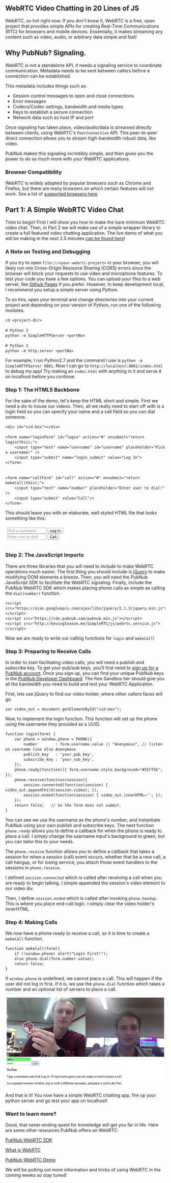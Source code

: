 ## WebRTC Video Chatting in 20 Lines of JS

WebRTC, so hot right now. If you don't know it, WebRTC is a free, open project that provides simple APIs for creating Real-Time Communications (RTC) for browsers and mobile devices. Essentially, it makes streaming any content such as video, audio, or arbitrary data simple and fast!

## Why PubNub? Signaling.

WebRTC is not a standalone API, it needs a signaling service to coordinate communication. Metadata needs to be sent between callers before a connection can be established. 

This metadata includes things such as:

- Session control messages to open and close connections
- Error messages
- Codecs/Codec settings, bandwidth and media types
- Keys to establish a secure connection
- Network data such as host IP and port

Once signaling has taken place, video/audio/data is streamed directly between clients, using WebRTC's `PeerConnection` API. This peer-to-peer direct connection allows you to stream high-bandwidth robust data, like video.

PubNub makes this signaling incredibly simple, and then gives you the power to do so much more with your WebRTC applications.

### Browser Compatibility

WebRTC is widely adopted by popular browsers such as Chrome and Firefox, but there are many browsers on which certain features will not work. See a list of [supported browsers here](http://iswebrtcreadyyet.com/).

## Part 1: A Simple WebRTC Video Chat

Time to begin! First I will show you how to make the bare minimum WebRTC video chat. Then, in Part 2 we will make use of a simple wrapper library to create a full featured video chatting application. The live demo of what you will be making in the next 2.5 minutes [can be found here](http://kevingleason.me/SimpleRTC/minivid.html)!

### A Note on Testing and Debugging

If you try to open `file://<your-webrtc-project>` in your browser, you will likely run into Cross-Origin Resource Sharing (CORS) errors since the browser will block your requests to use video and microphone features. To test your code you have a few options. You can upload your files to a web server, like [Github Pages](https://pages.github.com/) if you prefer. However, to keep development local, I recommend you setup a simple server using Python.

To so this, open your terminal and change directories into your current project and depending on your version of Python, run one of the following modules.

    cd <project-dir>

    # Python 2
    python -m SimpleHTTPServer <portNo>
    
    # Python 3
    python -m http.server <portNo>
    
For example, I run Python2.7 and the command I use is `python -m SimpleHTTPServer 8001`. Now I can go to `http://localhost:8001/index.html` to debug my app! Try making an `index.html` with anything in it and serve it on localhost before you continue.

### Step 1: The HTML5 Backbone

For the sake of the demo, let's keep the HTML short and simple. First we need a div to house our videos. Then, all we really need to start off with is a login field so you can specify your name and a call field so you can dial someone.

    <div id="vid-box"></div>

    <form name="loginForm" id="login" action="#" onsubmit="return login(this);">
        <input type="text" name="username" id="username" placeholder="Pick a username!" />
        <input type="submit" name="login_submit" value="Log In">
    </form>


    <form name="callForm" id="call" action="#" onsubmit="return makeCall(this);">
        <input type="text" name="number" placeholder="Enter user to dial!" />
        <input type="submit" value="Call"/>
    </form>
    
This should leave you with an elaborate, well styled HTML file that looks something like this:

<img src="img/minivid_html.png" alt="minivid_html">

### Step 2: The JavaScript Imports

There are three libraries that you will need to include to make WebRTC operations much easier. The first thing you should include is [jQuery](https://jquery.com/) to make modifying DOM elements a breeze. Then, you will need the PubNub JavaScript SDK to facilitate the WebRTC signaling. Finally, include the PubNub WebRTC SDK which makes placing phone calls as simple as calling the `dial(number)` function.

    <script src="https://ajax.googleapis.com/ajax/libs/jquery/2.1.3/jquery.min.js"></script>
    <script src="https://cdn.pubnub.com/pubnub.min.js"></script>
    <script src="http://kevingleason.me/SimpleRTC/js/webrtc.service.js"></script>

Now we are ready to write our calling functions for `login` and `makeCall`!

### Step 3: Preparing to Receive Calls

In order to start facilitating video calls, you will need a publish and subscribe key. To get your pub/sub keys, you’ll first need to [sign up for a PubNub account](http://www.pubnub.com/get-started/). Once you sign up, you can find your unique PubNub keys in the [PubNub Developer Dashboard](https://admin.pubnub.com). The free Sandbox tier should give you all the bandwidth you need to build and test your WebRTC Application.

First, lets use jQuery to find our video holder, where other callers faces will go.

    var video_out = document.getElementById("vid-box");

Now, to implement the login function. This function will set up the phone using the username they provided as a UUID.

```
function login(form) {
    var phone = window.phone = PHONE({
        number        : form.username.value || "Anonymous", // listen on username line else Anonymous
        publish_key   : 'your_pub_key',
        subscribe_key : 'your_sub_key',
    }); 
    phone.ready(function(){ form.username.style.background="#55ff5b"; });
    phone.receive(function(session){
        session.connected(function(session) { video_out.appendChild(session.video); });
        session.ended(function(session) { video_out.innerHTML=''; });
    });
    return false;   // So the form does not submit.
}
```

You can see we use the username as the phone's number, and instantiate PubNub using your own publish and subscribe keys. The next function `phone.ready` allows you to define a callback for when the phone is ready to place a call. I simply change the username input's background to green, but you can tailor this to your needs.

The `phone.receive` function allows you to define a callback that takes a session for when a session (call) event occurs, whether that be a new call, a call hangup, or for losing service, you attach those event handlers to the sessions in `phone.receive`. 

I defined `session.connected` which is called after receiving a call when you are ready to begin talking. I simple appended the session's video element to our video div. 

Then, I define `session.ended` which is called after invoking `phone.handup`. This is where you place end-call logic. I simply clear the video holder's innerHTML.

### Step 4: Making Calls

We now have a phone ready to receive a call, so it is time to create a `makeCall` function.

```
function makeCall(form){
    if (!window.phone) alert("Login First!");
    else phone.dial(form.number.value);
    return false;
}
```

If `window.phone` is undefined, we cannot place a call. This will happen if the user did not log in first. If it is, we use the `phone.dial` function which takes a number and an optional list of servers to place a call.

<img src="img/chat.png" alt="Chatting">

And that is it! You now have a simple WebRTC chatting app, fire up your python server and go test your app on localhost!

### Want to learn more?

Good, that never-ending quest for knowledge will get you far in life. Here are some other resources PubNub offers on WebRTC:

[PubNub WebRTC SDK](https://github.com/stephenlb/webrtc-sdk)

[What is WebRTC](http://www.pubnub.com/blog/what-is-webrtc/)

[PubNub WebRTC Demo](http://www.pubnub.com/developers/demos/webrtc/)

We will be putting out more information and tricks of using WebRTC in the coming weeks so stay tuned!
